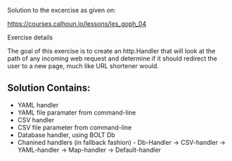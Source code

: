 Solution to the excercise as given on:

https://courses.calhoun.io/lessons/les_goph_04

Exercise details

The goal of this exercise is to create an http.Handler that will look at the path of any incoming web request and determine if it should redirect the user to a new page, much like URL shortener would.

Solution Contains:
------------------

- YAML handler
- YAML file paramater from command-line
- CSV handler
- CSV file parameter from command-line
- Database handler, using BOLT Db
- Chanined handlers (in fallback fashion) - 
  Db-Handler -> CSV-handler -> YAML-handler -> Map-handler -> Default-handler 